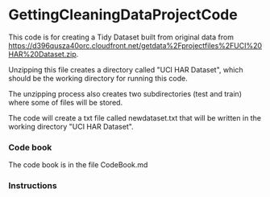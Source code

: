 GettingCleaningDataProjectCode
==============================
This code is for creating a Tidy Dataset built from original data from https://d396qusza40orc.cloudfront.net/getdata%2Fprojectfiles%2FUCI%20HAR%20Dataset.zip.

Unzipping this file creates a directory called "UCI HAR Dataset", which should be the working directory for running this code.

The unzipping process also creates two subdirectories (test and train) where some of files will be stored.

The code will create a txt file called newdataset.txt that will be written in the working directory "UCI HAR Dataset".

### Code book

The code book is in the file CodeBook.md

### Instructions 

